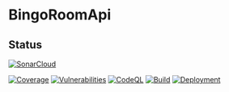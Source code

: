 # BingoRoomApi

## Status

[![SonarCloud](https://sonarcloud.io/images/project_badges/sonarcloud-black.svg)](https://sonarcloud.io/summary/new_code?id=OnlineMusicBingo_BingoRoomApi) 

[![Coverage](https://sonarcloud.io/api/project_badges/measure?project=OnlineMusicBingo_BingoRoomApi&metric=coverage)](https://sonarcloud.io/summary/new_code?id=OnlineMusicBingo_BingoRoomApi)
[![Vulnerabilities](https://sonarcloud.io/api/project_badges/measure?project=OnlineMusicBingo_BingoRoomApi&metric=vulnerabilities)](https://sonarcloud.io/summary/new_code?id=OnlineMusicBingo_BingoRoomApi)
[![CodeQL](https://github.com/OnlineMusicBingo/BingoRoomApi/workflows/CodeQL/badge.svg)](https://github.com/OnlineMusicBingo/BingoRoomApi/actions?query=workflow%3ACodeQL)
[![Build](https://github.com/OnlineMusicBingo/BingoRoomApi/workflows/.NET/badge.svg)](https://github.com/OnlineMusicBingo/BingoRoomApi/actions/workflows/dotnet.yml)
[![Deployment](https://github.com/OnlineMusicBingo/BingoRoomApi/workflows/AzureDeployment/badge.svg)](https://github.com/OnlineMusicBingo/BingoRoomApi/actions/workflows/AzureDeployment.yaml)

